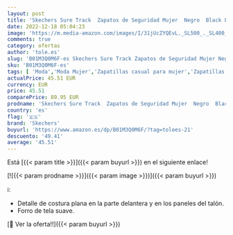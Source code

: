 ```yaml
---
layout: post
title: 'Skechers Sure Track  Zapatos de Seguridad Mujer  Negro  Black Leather   40 EU'
date: 2022-12-18 05:04:23
image: 'https://m.media-amazon.com/images/I/31jUcZYQEvL._SL500_._SL400_.jpg'
comments: true
category: ofertas
author: 'tole.es'
slug: 'B01M3Q0M6F-es Skechers Sure Track Zapatos de Seguridad Mujer Negro Black...'
sku: 'B01M3Q0M6F-es'
tags: [ 'Moda','Moda Mujer','Zapatillas casual para mujer','Zapatillas y calzado deportivo para mujer','Zapatos para mujer','skechers','zapatos','🇪🇸', ]
actualPrice: 45.51 EUR
currency: EUR
price: 45.51
comparePrice: 89.95 EUR
prodname: 'Skechers Sure Track  Zapatos de Seguridad Mujer  Negro  Black Leather   40 EU'
country: 'es'
flag: '🇪🇸'
brand: 'Skechers'
buyurl: 'https://www.amazon.es/dp/B01M3Q0M6F/?tag=tolees-21'
descuento: '49.41'
average: '45.51'
---
```


Está [{{< param title >}}]({{< param buyurl >}}) en el siguiente enlace!

[![{{< param prodname >}}]({{< param image >}})]({{< param buyurl >}})

ℹ️:

- Detalle de costura plana en la parte delantera y en los paneles del talón.
- Forro de tela suave.

[🛒 Ver la oferta!!]({{< param buyurl >}})

